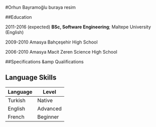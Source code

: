 #Orhun Bayramoğlu
buraya resim

##Education


2011-2016 (expected)
	**BSc, Software Engineering**; Maltepe University (English)
		
2009-2010
	Amasya Bahçeşehir High School
		
2006-2010
	Amasya Macit Zeren Science High School

##Specifications &amp Qualifications

Language Skills
----------------------
| Language   | Level    |
|----------- |----------|
| Turkish    | Native   |
| English    | Advanced |
| French | Beginner |
